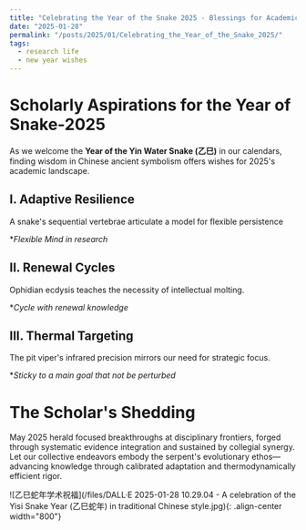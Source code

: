 ```yaml
---
title: "Celebrating the Year of the Snake 2025 - Blessings for Academic Warriors"
date: "2025-01-28"  
permalink: "/posts/2025/01/Celebrating_the_Year_of_the_Snake_2025/"  
tags:
  - research life
  - new year wishes
---
```


# Scholarly Aspirations for the Year of Snake-2025

As we welcome the **Year of the Yin Water Snake (乙巳)** in our calendars, finding wisdom in Chinese ancient symbolism offers wishes for 2025's academic landscape.

## I. Adaptive Resilience
A snake's sequential vertebrae articulate a model for flexible persistence

**Flexible Mind in research*

## II. Renewal Cycles
Ophidian ecdysis teaches the necessity of intellectual molting.

**Cycle with renewal knowledge*

## III. Thermal Targeting
The pit viper's infrared precision mirrors our need for strategic focus.

**Sticky to a main goal that not be perturbed*

# The Scholar's Shedding
May 2025 herald focused breakthroughs at disciplinary frontiers, forged through systematic evidence integration and sustained by collegial synergy. Let our collective endeavors embody the serpent's evolutionary ethos—advancing knowledge through calibrated adaptation and thermodynamically efficient rigor.


![乙巳蛇年学术祝福](/files/DALL·E 2025-01-28 10.29.04 - A celebration of the Yisi Snake Year (乙巳蛇年) in traditional Chinese style.jpg){: .align-center width="800"}